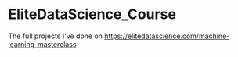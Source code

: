 # EliteDataScience_Course

The full projects I've done on https://elitedatascience.com/machine-learning-masterclass
